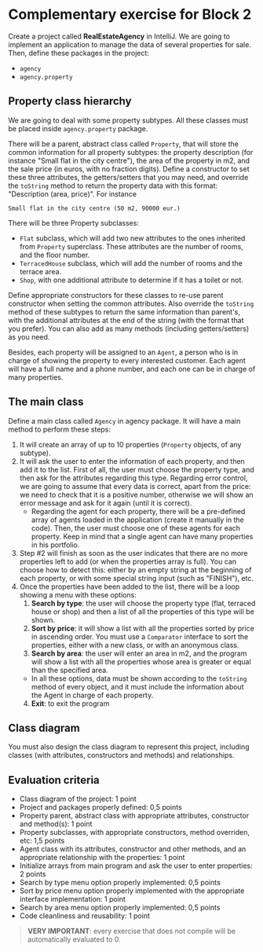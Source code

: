 # Complementary exercise for Block 2

Create a project called **RealEstateAgency** in IntelliJ. We are going to implement an application to manage the data of several properties for sale. Then, define these packages in the project: 

* `agency`
* `agency.property`

## Property class hierarchy

We are going to deal with some property subtypes. All these classes must be placed inside `agency.property` package. 

There will be a parent, abstract class called `Property`, that will store the common information for all property subtypes: the property description (for instance "Small flat in the city centre"), the area of the property in m2, and the sale price (in euros, with no fraction digits). Define a constructor to set these three attributes, the getters/setters that you may need, and override the `toString` method to return the property data with this format: "Description (area, price)". For instance

```
Small flat in the city centre (50 m2, 90000 eur.)
```

There will be three Property subclasses: 

* `Flat` subclass, which will add two new attributes to the ones inherited from `Property` superclass. These attributes are the number of rooms, and the floor number. 
* `TerracedHouse` subclass, which will add the number of rooms and the terrace area.
* `Shop`, with one additional attribute to determine if it has a toilet or not.

Define appropriate constructors for these classes to re-use parent constructor when setting the common attributes. Also override the `toString` method of these subtypes to return the same information than parent's, with the additional attributes at the end of the string (with the format that you prefer). You can also add as many methods (including getters/setters) as you need.

Besides, each property will be assigned to an `Agent`, a person who is in charge of showing the property to every interested customer. Each agent will have a full name and a phone number, and each one can be in charge of many properties.

## The main class

Define a main class called `Agency` in agency package. It will have a main method to perform these steps:

1. It will create an array of up to 10 properties (`Property` objects, of any subtype).
2. It will ask the user to enter the information of each property, and then add it to the list. First of all, the user must choose the property type, and then ask for the attributes regarding this type. Regarding error control, we are going to assume that every data is correct, apart from the price: we need to check that it is a positive number, otherwise we will show an error message and ask for it again (until it is correct).
   * Regarding the agent for each property, there will be a pre-defined array of agents loaded in the application (create it manually in the code). Then, the user must choose one of these agents for each property. Keep in mind that a single agent can have many properties in his portfolio.
3. Step #2 will finish as soon as the user indicates that there are no more properties left to add (or when the properties array is full). You can choose how to detect this: either by an empty string at the beginning of each property, or with some special string input (such as "FINISH"), etc.
4. Once the properties have been added to the list, there will be a loop showing a menu with these options:
   1. **Search by type**: the user will choose the property type (flat, terraced house or shop) and then a list of all the properties of this type will be shown. 
   2. **Sort by price**: it will show a list with all the properties sorted by price in ascending order. You must use a `Comparator` interface to sort the properties, either with a new class, or with an anonymous class. 
   3. **Search by area**: the user will enter an area in m2, and the program will show a list with all the properties whose area is greater or equal than the specified area. 
   * In all these options, data must be shown according to the `toString` method of every object, and it must include the information about the Agent in charge of each property.
   4. **Exit**: to exit the program

## Class diagram

You must also design the class diagram to represent this project, including classes (with attributes, constructors and methods) and relationships.

## Evaluation criteria

* Class diagram of the project: 1 point
* Project and packages properly defined: 0,5 points
* Property parent, abstract class with appropriate attributes, constructor and method(s): 1 point
* Property subclasses, with appropriate constructors, method overriden, etc: 1,5 points
* Agent class with its attributes, constructor and other methods, and an appropriate relationship with the properties: 1 point
* Initialize arrays from main program and ask the user to enter properties: 2 points
* Search by type menu option properly implemented: 0,5 points
* Sort by price menu option properly implemented with the appropriate interface implementation: 1 point
* Search by area menu option properly implemented: 0,5 points
* Code cleanliness and reusability: 1 point

> **VERY IMPORTANT**: every exercise that does not compile will be automatically evaluated to 0.